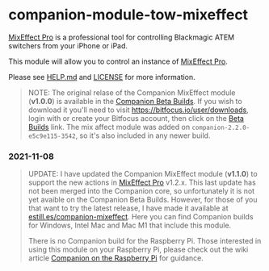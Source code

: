 # companion-module-tow-mixeffect

[MixEffect Pro](https://mixeffect.app/) is a professional tool for controlling Blackmagic ATEM switchers from your iPhone or iPad.

This module will allow you to control an instance of [MixEffect Pro](https://mixeffect.app/).

Please see [HELP.md](HELP.md) and [LICENSE](LICENSE) for more information.

> NOTE: The original relase of the Companion MixEffect module (**v1.0.0**) is available in the [Companion Beta Builds](https://bitfocus.io/companion/download/builds/). If you wish to download it you'll need to visit https://bitfocus.io/user/downloads, login with or create your Bitfocus account, then click on the [Beta Builds](https://bitfocus.io/companion/download/builds/) link. The mix affect module was added on `companion-2.2.0-e5c9e115-3542`, so it's also included in any newer build.

### 2021-11-08

> UPDATE: I have updated the Companion MixEffect module (**v1.1.0**) to support the new actions in [MixEffect Pro](https://mixeffect.app/) v1.2.x. This last update has not been merged into the Companion core, so unfortunately it is not yet avaible on the Companion Beta Builds. However, for those of you that want to try the latest release, I have made it available at [estill.es/companion-mixeffect](estill.es/companion-mixeffect). Here you can find Companion builds for Windows, Intel Mac and Mac M1 that include this module.
>
> There is no Companion build for the Raspberry Pi. Those interested in using this module on your Raspberry Pi, please check out the wiki article [Companion on the Raspberry Pi](bitfocus/companion/wiki/Companion-on-the-Raspberry-Pi) for guidance.
